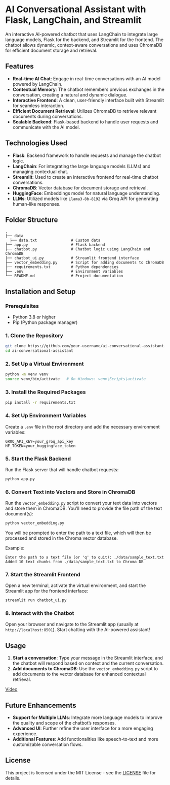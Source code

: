 # AI Conversational Assistant with Flask, LangChain, and Streamlit

An interactive AI-powered chatbot that uses LangChain to integrate large language models, Flask for the backend, and Streamlit for the frontend. The chatbot allows dynamic, context-aware conversations and uses ChromaDB for efficient document storage and retrieval.

## Features

- **Real-time AI Chat**: Engage in real-time conversations with an AI model powered by LangChain.
- **Contextual Memory**: The chatbot remembers previous exchanges in the conversation, creating a natural and dynamic dialogue.
- **Interactive Frontend**: A clean, user-friendly interface built with Streamlit for seamless interaction.
- **Efficient Document Retrieval**: Utilizes ChromaDB to retrieve relevant documents during conversations.
- **Scalable Backend**: Flask-based backend to handle user requests and communicate with the AI model.

## Technologies Used

- **Flask**: Backend framework to handle requests and manage the chatbot logic.
- **LangChain**: For integrating the large language models (LLMs) and managing contextual chat.
- **Streamlit**: Used to create an interactive frontend for real-time chatbot conversations.
- **ChromaDB**: Vector database for document storage and retrieval.
- **HuggingFace**: Embeddings model for natural language understanding.
- **LLMs**: Utilized models like `Llama3-8b-8192` via Groq API for generating human-like responses.


## Folder Structure

```
.
├── data
  ├── data.txt               # Custom data                   
├── app.py                   # Flask backend
├── chatbot.py               # Chatbot logic using LangChain and ChromaDB
├── chatbot_ui.py            # Streamlit frontend interface
├── vector_embedding.py      # Script for adding documents to ChromaDB
├── requirements.txt         # Python dependencies
├── .env                     # Environment variables
└── README.md                # Project documentation
```


## Installation and Setup

### Prerequisites

- Python 3.8 or higher
- Pip (Python package manager)

### 1. Clone the Repository

```bash
git clone https://github.com/your-username/ai-conversational-assistant.git
cd ai-conversational-assistant
```

### 2. Set Up a Virtual Environment

```bash
python -m venv venv
source venv/bin/activate   # On Windows: venv\Scripts\activate
```

### 3. Install the Required Packages

```bash
pip install -r requirements.txt
```

### 4. Set Up Environment Variables

Create a `.env` file in the root directory and add the necessary environment variables:

```
GROQ_API_KEY=your_groq_api_key
HF_TOKEN=your_huggingface_token
```

### 5. Start the Flask Backend

Run the Flask server that will handle chatbot requests:

```bash
python app.py
```

### 6. Convert Text into Vectors and Store in ChromaDB

Run the `vector_embedding.py` script to convert your text data into vectors and store them in ChromaDB. You'll need to provide the file path of the text document(s):

```bash
python vector_embedding.py
```

You will be prompted to enter the path to a text file, which will then be processed and stored in the Chroma vector database.

Example:

```
Enter the path to a text file (or 'q' to quit): ./data/sample_text.txt
Added 10 text chunks from ./data/sample_text.txt to Chroma DB
```

### 7. Start the Streamlit Frontend

Open a new terminal, activate the virtual environment, and start the Streamlit app for the frontend interface:

```bash
streamlit run chatbot_ui.py
```

### 8. Interact with the Chatbot

Open your browser and navigate to the Streamlit app (usually at `http://localhost:8501`). Start chatting with the AI-powered assistant!

## Usage

1. **Start a conversation**: Type your message in the Streamlit interface, and the chatbot will respond based on context and the current conversation.
2. **Add documents to ChromaDB**: Use the `vector_embedding.py` script to add documents to the vector database for enhanced contextual retrieval.

[Video](https://github.com/user-attachments/assets/69f6fed3-51da-424c-9bfb-643151ae4d43)


## Future Enhancements

- **Support for Multiple LLMs**: Integrate more language models to improve the quality and scope of the chatbot’s responses.
- **Advanced UI**: Further refine the user interface for a more engaging experience.
- **Additional Features**: Add functionalities like speech-to-text and more customizable conversation flows.

## License

This project is licensed under the MIT License - see the [LICENSE](LICENSE) file for details.
